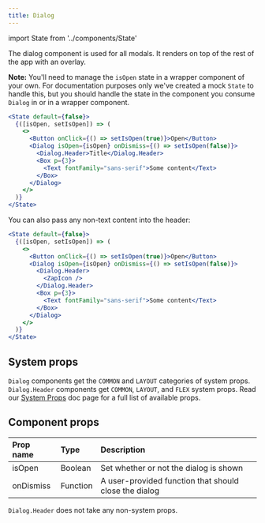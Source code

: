 ```yaml
---
title: Dialog
---
```

import State from '../components/State'

The dialog component is used for all modals. It renders on top of the rest of the app with an overlay.

**Note:** You'll need to manage the `isOpen` state in a wrapper component of your own. For documentation purposes only we've created a mock `State` to handle this, but you should handle the state in the component you consume `Dialog` in or in a wrapper component.

```jsx live
<State default={false}>
  {([isOpen, setIsOpen]) => (
    <>
      <Button onClick={() => setIsOpen(true)}>Open</Button>
      <Dialog isOpen={isOpen} onDismiss={() => setIsOpen(false)}>
        <Dialog.Header>Title</Dialog.Header>
        <Box p={3}>
          <Text fontFamily="sans-serif">Some content</Text>
        </Box>
      </Dialog>
    </>
  )}
</State>
```


You can also pass any non-text content into the header:

```jsx live
<State default={false}>
  {([isOpen, setIsOpen]) => (
    <>
      <Button onClick={() => setIsOpen(true)}>Open</Button>
      <Dialog isOpen={isOpen} onDismiss={() => setIsOpen(false)}>
        <Dialog.Header>
          <ZapIcon />
        </Dialog.Header>
        <Box p={3}>
          <Text fontFamily="sans-serif">Some content</Text>
        </Box>
      </Dialog>
    </>
  )}
</State>
```

## System props

`Dialog` components get the `COMMON` and `LAYOUT` categories of system props. `Dialog.Header` components get `COMMON`, `LAYOUT`, and `FLEX` system props. Read our [System Props](/system-props) doc page for a full list of available props.

## Component props

| Prop name | Type | Description |
| :- | :- | :- |
| isOpen | Boolean | Set whether or not the dialog is shown |
| onDismiss | Function | A user-provided function that should close the dialog |

`Dialog.Header` does not take any non-system props.
